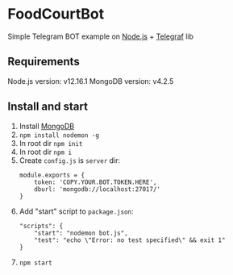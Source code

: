 # FoodCourtBot
Simple Telegram BOT example on [Node.js](https://nodejs.org/uk/) + [Telegraf](https://telegraf.js.org/#/) lib
## Requirements
Node.js version: v12.16.1
MongoDB version: v4.2.5
## Install and start
1. Install [MongoDB](https://docs.mongodb.com/manual/administration/install-community/)
2. ```npm install nodemon -g```
3. In root dir ```npm init```
4. In root dir ```npm i```
5. Create ```config.js``` is ```server``` dir:
    ```code
    module.exports = {
        token: 'COPY.YOUR.BOT.TOKEN.HERE',
        dburl: 'mongodb://localhost:27017/'
    }
    ```
6. Add "start" script to ```package.json```:
    ```code
    "scripts": {
        "start": "nodemon bot.js",
        "test": "echo \"Error: no test specified\" && exit 1"
    }
    ```
7. ```npm start```
